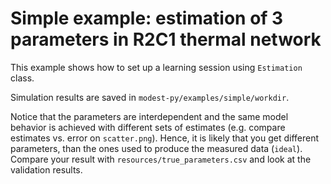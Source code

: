 # Simple example: estimation of 3 parameters in R2C1 thermal network

This example shows how to set up a learning session using ``Estimation`` class.

Simulation results are saved in ``modest-py/examples/simple/workdir``.

Notice that the parameters are interdependent and the same model behavior is 
achieved with different sets of estimates (e.g. compare estimates vs. error on 
`scatter.png`). Hence, it is likely that you get different parameters, than
the ones used to produce the measured data (``ideal``). Compare your result
with ``resources/true_parameters.csv`` and look at the validation results. 
